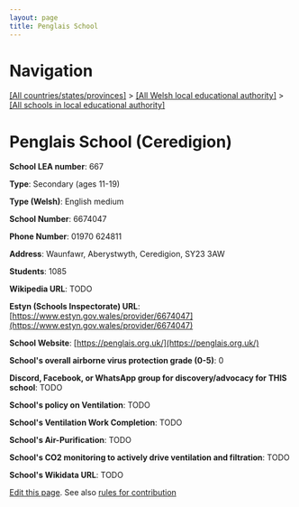 ```yaml
---
layout: page
title: Penglais School
---
```

# Navigation

[[All countries/states/provinces]](../../..) > [[All Welsh local educational authority]](../..) > [[All schools in local educational authority]](..)

# Penglais School (Ceredigion)

**School LEA number**: 667

**Type**: Secondary (ages 11-19)

**Type (Welsh)**: English medium

**School Number**: 6674047

**Phone Number**: 01970 624811

**Address**: Waunfawr, Aberystwyth, Ceredigion, SY23 3AW

**Students**: 1085

**Wikipedia URL**: TODO

**Estyn (Schools Inspectorate) URL**: [https://www.estyn.gov.wales/provider/6674047](https://www.estyn.gov.wales/provider/6674047)

**School Website**: [https://penglais.org.uk/](https://penglais.org.uk/)

**School's overall airborne virus protection grade (0-5)**: 0

**Discord, Facebook, or WhatsApp group for discovery/advocacy for THIS school**: TODO

**School's policy on Ventilation**: TODO

**School's Ventilation Work Completion**: TODO

**School's Air-Purification**: TODO

**School's CO2 monitoring to actively drive ventilation and filtration**: TODO

**School's Wikidata URL**: TODO




[Edit this page](https://github.com/VentilationProject/Wales/edit/prif/./Ceredigion/Penglais_School.md). See also [rules for contribution](../../../contribution-rules/)
